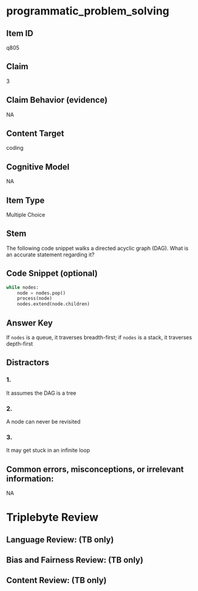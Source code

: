 # programmatic_problem_solving

## Item ID
q805

## Claim
3

## Claim Behavior (evidence)
NA

## Content Target
coding

## Cognitive Model
NA

## Item Type
Multiple Choice

## Stem
The following code snippet walks a directed acyclic graph (DAG).  What is an accurate statement regarding it?

## Code Snippet (optional)
```python
while nodes:
    node = nodes.pop()
    process(node)
    nodes.extend(node.children)
```

## Answer Key
If `nodes` is a queue, it traverses breadth-first; if `nodes` is a stack, it traverses depth-first

## Distractors

### 1.
It assumes the DAG is a tree

### 2.
A node can never be revisited

### 3.
It may get stuck in an infinite loop

## Common errors, misconceptions, or irrelevant information:
NA

# Triplebyte Review


## Language Review: (TB only)


## Bias and Fairness Review: (TB only)


## Content Review: (TB only)

